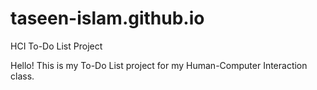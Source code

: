 # taseen-islam.github.io
 HCI To-Do List Project

 Hello! This is my To-Do List project for my Human-Computer Interaction class.
